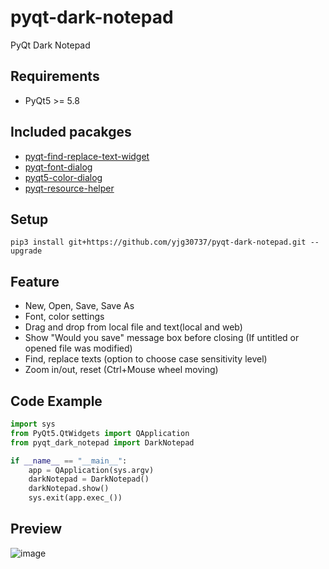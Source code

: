 # pyqt-dark-notepad
PyQt Dark Notepad

## Requirements
* PyQt5 >= 5.8

## Included pacakges
* <a href="https://github.com/yjg30737/pyqt-find-replace-text-widget.git">pyqt-find-replace-text-widget</a>
* <a href="https://github.com/yjg30737/pyqt-font-dialog.git">pyqt-font-dialog</a>
* <a href="https://github.com/yjg30737/pyqt5-color-dialog.git">pyqt5-color-dialog</a>
* <a href="https://github.com/yjg30737/pyqt-resource-helper.git">pyqt-resource-helper</a>

## Setup
```pip3 install git+https://github.com/yjg30737/pyqt-dark-notepad.git --upgrade```

## Feature
* New, Open, Save, Save As
* Font, color settings
* Drag and drop from local file and text(local and web)
* Show "Would you save" message box before closing (If untitled or opened file was modified)
* Find, replace texts (option to choose case sensitivity level)
* Zoom in/out, reset (Ctrl+Mouse wheel moving)

## Code Example
```python
import sys
from PyQt5.QtWidgets import QApplication
from pyqt_dark_notepad import DarkNotepad

if __name__ == "__main__":
    app = QApplication(sys.argv)
    darkNotepad = DarkNotepad()
    darkNotepad.show()
    sys.exit(app.exec_())
```

## Preview
![image](https://user-images.githubusercontent.com/55078043/144734371-03942647-59e3-454e-9c1c-74c979e28c88.png)
